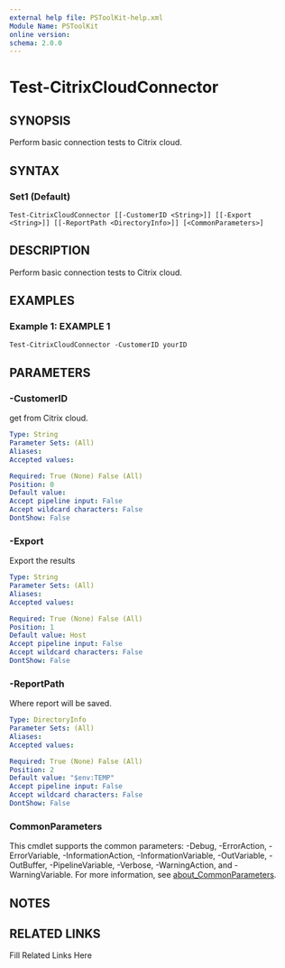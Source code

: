 ```yaml
---
external help file: PSToolKit-help.xml
Module Name: PSToolKit
online version: 
schema: 2.0.0
---
```


# Test-CitrixCloudConnector

## SYNOPSIS

Perform basic connection tests to Citrix cloud.

## SYNTAX

### Set1 (Default)

```
Test-CitrixCloudConnector [[-CustomerID <String>]] [[-Export <String>]] [[-ReportPath <DirectoryInfo>]] [<CommonParameters>]
```

## DESCRIPTION

Perform basic connection tests to Citrix cloud.


## EXAMPLES

### Example 1: EXAMPLE 1

```
Test-CitrixCloudConnector -CustomerID yourID
```








## PARAMETERS

### -CustomerID

get from Citrix cloud.

```yaml
Type: String
Parameter Sets: (All)
Aliases: 
Accepted values: 

Required: True (None) False (All)
Position: 0
Default value: 
Accept pipeline input: False
Accept wildcard characters: False
DontShow: False
```

### -Export

Export the results

```yaml
Type: String
Parameter Sets: (All)
Aliases: 
Accepted values: 

Required: True (None) False (All)
Position: 1
Default value: Host
Accept pipeline input: False
Accept wildcard characters: False
DontShow: False
```

### -ReportPath

Where report will be saved.

```yaml
Type: DirectoryInfo
Parameter Sets: (All)
Aliases: 
Accepted values: 

Required: True (None) False (All)
Position: 2
Default value: "$env:TEMP"
Accept pipeline input: False
Accept wildcard characters: False
DontShow: False
```


### CommonParameters

This cmdlet supports the common parameters: -Debug, -ErrorAction, -ErrorVariable, -InformationAction, -InformationVariable, -OutVariable, -OutBuffer, -PipelineVariable, -Verbose, -WarningAction, and -WarningVariable. For more information, see [about_CommonParameters](http://go.microsoft.com/fwlink/?LinkID=113216).

## NOTES



## RELATED LINKS

Fill Related Links Here

